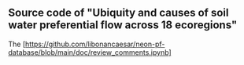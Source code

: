 ## Source code of "Ubiquity and causes of soil water preferential flow across 18 ecoregions" 
The [https://github.com/libonancaesar/neon-pf-database/blob/main/doc/review_comments.ipynb]
